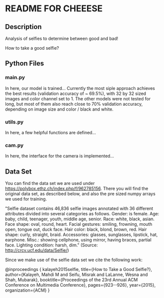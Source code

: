 README FOR CHEEESE
==================

Description
-------------

Analysis of selfies to determine between good and bad!

How to take a good selfie?


Python Files
--------------
### main.py ###
In here, our model is trained...
Currently the most siple approach achieves the best results (validation accuracy of ~ 69.5%), with 32 by 32 sized images and color channel set to 1. The other models were not tested for long, but most of them also reach close to 70% validation accuracy, depending on image size and color / black and white.

### utils.py ###
In here, a few helpful functions are defined...

### cam.py ###
In here, the interface for the camera is implemented...


Data Set
----------
You can find the data set we are used under https://polybox.ethz.ch/index.php/f/962785156. There you will find the original data set, as described below, and also the pre sized numpy arrays we used for training.



"Selfie dataset contains 46,836 selfie images annotated with 36 different attributes divided into several categories as follows. Gender: is female. Age: baby, child, teenager, youth, middle age, senior. Race: white, black, asian. Face shape: oval, round, heart. Facial gestures: smiling, frowning, mouth open, tongue out, duck face. Hair color: black, blond, brown, red. Hair shape: curly, straight, braid. Accessories: glasses, sunglasses, lipstick, hat, earphone. Misc.: showing cellphone, using mirror, having braces, partial face. Lighting condition: harsh, dim." (Source: http://crcv.ucf.edu/data/Selfie/)


Since we make use of the selfie data set we cite the following work:

@inproceedings
{
    kalayeh2015selfie,
    title={How to Take a Good Selfie?},
    author={Kalayeh, Mahdi M and Seifu, Misrak and LaLanne, Wesna and Shah, Mubarak},
    booktitle={Proceedings of the 23rd Annual ACM Conference on Multimedia Conference},
    pages={923--926},
    year={2015},
    organization={ACM}
}
